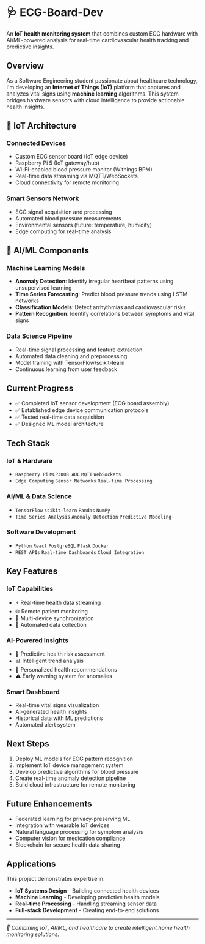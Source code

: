 # 🩺 ECG-Board-Dev

An **IoT health monitoring system** that combines custom ECG hardware with AI/ML-powered analysis for real-time cardiovascular health tracking and predictive insights.

## Overview

As a Software Engineering student passionate about healthcare technology, I'm developing an **Internet of Things (IoT)** platform that captures and analyzes vital signs using **machine learning** algorithms. This system bridges hardware sensors with cloud intelligence to provide actionable health insights.

## 🔧 IoT Architecture

### Connected Devices
- Custom ECG sensor board (IoT edge device)
- Raspberry Pi 5 (IoT gateway/hub)
- Wi-Fi-enabled blood pressure monitor (Withings BPM)
- Real-time data streaming via MQTT/WebSockets
- Cloud connectivity for remote monitoring

### Smart Sensors Network
- ECG signal acquisition and processing
- Automated blood pressure measurements
- Environmental sensors (future: temperature, humidity)
- Edge computing for real-time analysis

## 🤖 AI/ML Components

### Machine Learning Models
- **Anomaly Detection**: Identify irregular heartbeat patterns using unsupervised learning
- **Time Series Forecasting**: Predict blood pressure trends using LSTM networks
- **Classification Models**: Detect arrhythmias and cardiovascular risks
- **Pattern Recognition**: Identify correlations between symptoms and vital signs

### Data Science Pipeline
- Real-time signal processing and feature extraction
- Automated data cleaning and preprocessing
- Model training with TensorFlow/scikit-learn
- Continuous learning from user feedback

## Current Progress

- ✅ Completed IoT sensor development (ECG board assembly)
- ✅ Established edge device communication protocols
- ✅ Tested real-time data acquisition
- ✅ Designed ML model architecture

## Tech Stack

### IoT & Hardware
- `Raspberry Pi` `MCP3008 ADC` `MQTT` `WebSockets`
- `Edge Computing` `Sensor Networks` `Real-time Processing`

### AI/ML & Data Science
- `TensorFlow` `scikit-learn` `Pandas` `NumPy`
- `Time Series Analysis` `Anomaly Detection` `Predictive Modeling`

### Software Development
- `Python` `React` `PostgreSQL` `Flask` `Docker`
- `REST APIs` `Real-time Dashboards` `Cloud Integration`

## Key Features

### IoT Capabilities
- ⚡ Real-time health data streaming
- 🌐 Remote patient monitoring
- 📡 Multi-device synchronization
- 🔄 Automated data collection

### AI-Powered Insights
- 🧠 Predictive health risk assessment
- 📊 Intelligent trend analysis
- 🎯 Personalized health recommendations
- ⚠️ Early warning system for anomalies

### Smart Dashboard
- Real-time vital signs visualization
- AI-generated health insights
- Historical data with ML predictions
- Automated alert system

## Next Steps

1. Deploy ML models for ECG pattern recognition
2. Implement IoT device management system
3. Develop predictive algorithms for blood pressure
4. Create real-time anomaly detection pipeline
5. Build cloud infrastructure for remote monitoring

## Future Enhancements

- Federated learning for privacy-preserving ML
- Integration with wearable IoT devices
- Natural language processing for symptom analysis
- Computer vision for medication compliance
- Blockchain for secure health data sharing

## Applications

This project demonstrates expertise in:
- **IoT Systems Design** - Building connected health devices
- **Machine Learning** - Developing predictive health models
- **Real-time Processing** - Handling streaming sensor data
- **Full-stack Development** - Creating end-to-end solutions

---

*🚀 Combining IoT, AI/ML, and healthcare to create intelligent home health monitoring solutions.*
